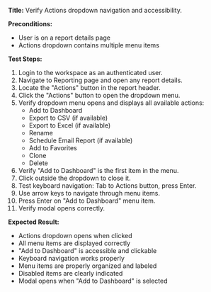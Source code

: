 **Title:** Verify Actions dropdown navigation and accessibility.

**Preconditions:**
* User is on a report details page
* Actions dropdown contains multiple menu items

**Test Steps:**
1. Login to the workspace as an authenticated user.
2. Navigate to Reporting page and open any report details.
3. Locate the "Actions" button in the report header.
4. Click the "Actions" button to open the dropdown menu.
5. Verify dropdown menu opens and displays all available actions:
   - Add to Dashboard
   - Export to CSV (if available)
   - Export to Excel (if available)
   - Rename
   - Schedule Email Report (if available)
   - Add to Favorites
   - Clone
   - Delete
6. Verify "Add to Dashboard" is the first item in the menu.
7. Click outside the dropdown to close it.
8. Test keyboard navigation: Tab to Actions button, press Enter.
9. Use arrow keys to navigate through menu items.
10. Press Enter on "Add to Dashboard" menu item.
11. Verify modal opens correctly.

**Expected Result:**
* Actions dropdown opens when clicked
* All menu items are displayed correctly
* "Add to Dashboard" is accessible and clickable
* Keyboard navigation works properly
* Menu items are properly organized and labeled
* Disabled items are clearly indicated
* Modal opens when "Add to Dashboard" is selected